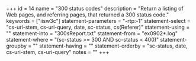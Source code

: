 +++
id = 14
name = "300 status codes"
description = "Return a listing of Web pages, and referring pages, that returned a 300 status code."
keywords = ["iisw3c"]
statement-parameters = "-rtp:-1"
statement-select = "cs-uri-stem, cs-uri-query, date, sc-status, cs(Referer)"
statement-using = ""
statement-into = "300sReport.txt"
statement-from = "ex0902*.log"
statement-where = "(sc-status >= 300 AND sc-status < 400)"
statement-groupby = ""
statement-having = ""
statement-orderby = "sc-status, date, cs-uri-stem, cs-uri-query"
notes = ""
+++

